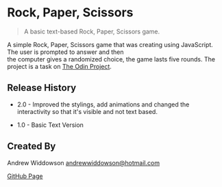 # Rock, Paper, Scissors

> A basic text-based Rock, Paper, Scissors game.


A simple Rock, Paper, Scissors game that was creating using JavaScript. The user is prompted to answer and then  
the computer gives a randomized choice, the game lasts five rounds.
The project is a task on [The Odin Project](http://www.theodinproject.com).

## Release History

* 2.0 - Improved the stylings, add animations and changed the interactivity so that it's visible and not text based.

* 1.0 - Basic Text Version

## Created By

Andrew Widdowson <andrewwiddowson@hotmail.com>

[GitHub Page](https://github.com/AndyDreww)